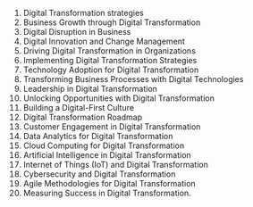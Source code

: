 1. Digital Transformation strategies
2. Business Growth through Digital Transformation
3. Digital Disruption in Business
4. Digital Innovation and Change Management
5. Driving Digital Transformation in Organizations
6. Implementing Digital Transformation Strategies
7. Technology Adoption for Digital Transformation
8. Transforming Business Processes with Digital Technologies
9. Leadership in Digital Transformation
10. Unlocking Opportunities with Digital Transformation
11. Building a Digital-First Culture
12. Digital Transformation Roadmap
13. Customer Engagement in Digital Transformation
14. Data Analytics for Digital Transformation
15. Cloud Computing for Digital Transformation
16. Artificial Intelligence in Digital Transformation
17. Internet of Things (IoT) and Digital Transformation
18. Cybersecurity and Digital Transformation
19. Agile Methodologies for Digital Transformation
20. Measuring Success in Digital Transformation.
